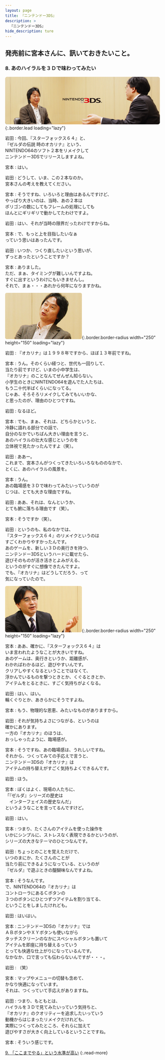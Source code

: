 ```yaml
---
layout: page
title: 『ニンテンドー3DS』
description: >
  『ニンテンドー3DS』
hide_description: ture
---
```


## 発売前に宮本さんに、訊いておきたいこと。

### 8. あのハイラルを３Ｄで味わってみたい

![](/interviews/jp/3ds/hardware/vol5/img/mainvisual8.jpg){:.border.lead loading="lazy"}

岩田
: 今回、『スターフォックス６４』と、<br>『ゼルダの伝説 時のオカリナ』という、<br>NINTENDO64のソフト２本をリメイクして<br>ニンテンドー3DSでリリースしますよね。

宮本
: はい。

岩田
: どうして、いま、この２本なのか。<br>宮本さんの考えを教えてください。

宮本
: そうですね、いろいろと理由はあるんですけど、<br>やっぱり大きいのは、当時、あの２本は<br>ポリゴンの数にしてもフレームの処理にしても<br>ほんとにギリギリで動かしてたわけですよ。

岩田
: はい、それが当時の限界だったわけですからね。

宮本
: で、もっと上を目指したいなぁ<br>っていう思いはあったんです。

岩田
: いつか、つくり直したいという思いが、<br>ずっとあったということですか？

宮本
: ありました。<br>ただ、まぁ、タイミングが難しいんですよね。<br>すぐに出すというわけにもいきませんし。<br>それで、まぁ・・・あれから何年になりますかね。

![](/interviews/jp/3ds/hardware/vol5/img/photo17.jpg){:.border.border-radius width="250" height="150"  loading="lazy"}

岩田
: 『オカリナ』は１９９８年ですから、ほぼ１３年前ですね。

宮本
: うん。そのくらい経つと、世代も一回りして、<br>当たり前ですけど、いまの小中学生は、<br>『オカリナ』のことなんてぜんぜん知らない。<br>小学生のときにNINTENDO64を遊んでた人たちは、<br>もう二十代半ばくらいになってる。<br>じゃあ、そろそろリメイクしてみてもいいかな、<br>と思ったのが、理由のひとつですね。

岩田
: なるほど。

宮本
: でも、まぁ、それは、どちらかというと、<br>冷静に語れる部分での話で、<br>自分のなかでいちばん大きい理由を言うと、<br>あのハイラルの壮大な感じというのを<br>立体視で見たかったんですよ（笑）。

岩田
: ああー。<br>これまで、宮本さんがつくってきたいろいろなもののなかで、<br>とくに、あのハイラルの風景を。

宮本
: うん。<br>あの臨場感を３Ｄで味わってみたいっていうのが<br>じつは、とても大きな理由ですね。

岩田
: ああ、それは、なんというか、<br>とても腑に落ちる理由です（笑）。

宮本
: そうですか（笑）。

岩田
: というのも、私のなかでは、<br>『スターフォックス６４』のリメイクというのは<br>すごくわかりやすかったんです。<br>あのゲームを、新しい３Ｄの奥行きを持つ、<br>ニンテンドー3DSというハードに載せたら、<br>遊びそのものが活き活きとよみがえる、<br>というのがすぐに想像できたんですよ。<br>でも、『オカリナ』はどうしてだろう、って<br>気になっていたので。

![](/interviews/jp/3ds/hardware/vol5/img/photo18.jpg){:.border.border-radius width="250" height="150"  loading="lazy"}

宮本
: ああ、確かに、『スターフォックス６４』は<br>いま言われたようなことが大きいですね。<br>あのゲームは、奥行きというか、距離感が、<br>わかればわかるほど、遊びやすいんです。<br>クリアしやすくなるということではなくて、<br>浮かんでいるものを撃つときとか、くぐるときとか、<br>アイテムをとるときに、すごく気持ちがよくなる。

岩田
: はい、はい。<br>輪くぐりとか、あきらかにそうですよね。

宮本
: もう、物理的な恩恵、みたいなものがありますから。

岩田
: それが気持ちよさにつながる、というのは<br>確かにあります。<br>一方の『オカリナ』のほうは、<br>おっしゃったように、臨場感が。

宮本
: そうですね、あの臨場感は、うれしいですね。<br>それから、つくってみての手応えで言うと、<br>ニンテンドー3DSの『オカリナ』は<br>アイテムの持ち替えがすごく気持ちよくできるんです。

岩田
: ほう。

宮本
: ぼくはよく、現場の人たちに、<br>「『ゼルダ』シリーズの歴史は<br>　インターフェイスの歴史なんだ」<br>というようなことを言ってるんですけど。

岩田
: はい。

宮本
: つまり、たくさんのアイテムを使った操作を<br>いかにシンプルに、ストレスなく表現できるかというのが、<br>シリーズの大きなテーマのひとつなんです。

岩田
: ちょっとのことを覚えただけで、<br>いつのまにか、たくさんのことが<br>当たり前にできるようになっている、というのが<br>『ゼルダ』で遊ぶときの醍醐味なんですよね。

宮本
: そうなんです。<br>で、NINTENDO64の『オカリナ』は<br>コントローラにあるＣボタンの<br>３つのボタンにひとつずつアイテムを割り当てる、<br>ということをしましたけれども。

岩田
: はいはい。

宮本
: ニンテンドー3DSの『オカリナ』では<br>ＡＢボタンやＸＹボタンも使いながら<br>タッチスクリーンのなかにスペシャルボタンも置いて<br>アイテムを即座に持ち替えるっていう<br>とっても快適な仕上がりになっているんです。<br>なかなか、口で言っても伝わらないんですが・・・。

岩田
: （笑）

宮本
: マップやメニューの切替も含めて、<br>かなり快適になっています。<br>それは、つくっていて手応えがありますね。

岩田
: つまり、もともとは、<br>ハイラルを３Ｄで見てみたいっていう気持ちと、<br>『オカリナ』のクオリティーを追求したいっていう<br>動機からはじまったリメイクだけれども、<br>実際につくってみたところ、それらに加えて<br>遊びやすさが大きく向上しているということですね。

宮本
: そういう感じです。



[9. 「ここまでやる」という水準が高い](9.md)
{:.read-more}


